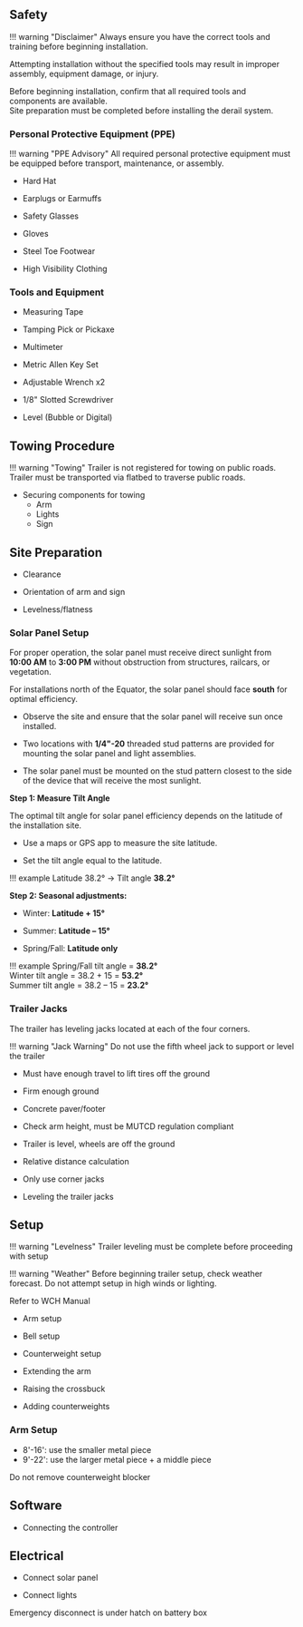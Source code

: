 ## Safety

!!! warning "Disclaimer"
    Always ensure you have the correct tools and training before beginning installation.  

Attempting installation without the specified tools may result in improper assembly, equipment damage, or injury.  

Before beginning installation, confirm that all required tools and components are available.  
Site preparation must be completed before installing the derail system.  



### Personal Protective Equipment (PPE)

!!! warning "PPE Advisory"
    All required personal protective equipment must be equipped before transport, maintenance, or assembly.

* Hard Hat  

* Earplugs or Earmuffs

* Safety Glasses

* Gloves  

* Steel Toe Footwear  

* High Visibility Clothing



### Tools and Equipment

* Measuring Tape

* Tamping Pick or Pickaxe

* Multimeter

* Metric Allen Key Set

* Adjustable Wrench x2

* 1/8" Slotted Screwdriver

* Level (Bubble or Digital)



## Towing Procedure

!!! warning "Towing"
    Trailer is not registered for towing on public roads. Trailer must be transported via flatbed to traverse public roads.  
    
- Securing components for towing
   - Arm  
   - Lights  
   - Sign  



## Site Preparation

- Clearance


- Orientation of arm and sign


- Levelness/flatness



### Solar Panel Setup

For proper operation, the solar panel must receive direct sunlight from **10:00 AM** to **3:00 PM** without obstruction from structures, railcars, or vegetation.  

For installations north of the Equator, the solar panel should face **south** for optimal efficiency.

* Observe the site and ensure that the solar panel will receive sun once installed.

* Two locations with **1/4"-20** threaded stud patterns are provided for mounting the solar panel and light assemblies.

* The solar panel must be mounted on the stud pattern closest to the side of the device that will receive the most sunlight.  

**Step 1: Measure Tilt Angle**

The optimal tilt angle for solar panel efficiency depends on the latitude of the installation site.

* Use a maps or GPS app to measure the site latitude.

* Set the tilt angle equal to the latitude.

!!! example
    Latitude 38.2° → Tilt angle **38.2°**

**Step 2: Seasonal adjustments:**

* Winter: **Latitude + 15°**  

* Summer: **Latitude – 15°**  

* Spring/Fall: **Latitude only**  

!!! example
    Spring/Fall tilt angle = **38.2°**  
    Winter tilt angle = 38.2 + 15 = **53.2°**  
    Summer tilt angle = 38.2 – 15 = **23.2°**  



### Trailer Jacks

The trailer has leveling jacks located at each of the four corners.

!!! warning "Jack Warning"
    Do not use the fifth wheel jack to support or level the trailer
    
- Must have enough travel to lift tires off the ground
- Firm enough ground
- Concrete paver/footer
- Check arm height, must be MUTCD regulation compliant
- Trailer is level, wheels are off the ground
- Relative distance calculation
- Only use corner jacks

- Leveling the trailer jacks



## Setup

!!! warning "Levelness"
    Trailer leveling must be complete before proceeding with setup
    
!!! warning "Weather"
    Before beginning trailer setup, check weather forecast. Do not attempt setup in high winds or lighting.

Refer to WCH Manual
- Arm setup
- Bell setup
- Counterweight setup

- Extending the arm
- Raising the crossbuck
- Adding counterweights



### Arm Setup

- 8'-16': use the smaller metal piece  
- 9'-22': use the larger metal piece + a middle piece  

Do not remove counterweight blocker

## Software

- Connecting the controller

## Electrical

- Connect solar panel

- Connect lights

Emergency disconnect is under hatch on battery box
